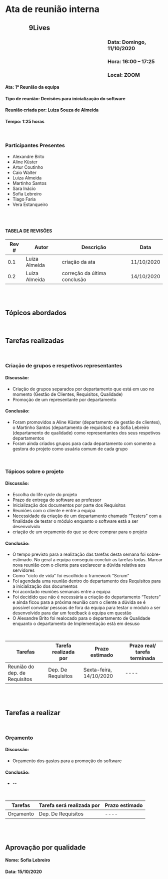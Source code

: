 # Ata de reunião interna

## <p style='padding-left:15%'> <b> 9Lives </b> <insert date_dime></p>

### <p style='padding-left:65%'> <b>Data:</b> Domingo, 11/10/2020 <insert date_dime></p>
### <p style='padding-left:65%'> <b>Hora:</b> 16:00 – 17:25  <insert date_dime></p>
### <p style='padding-left:65%'> <b>Local:</b> ZOOM <insert date_dime></p>

#### <b> Ata:</b> 1ª Reunião da equipa
#### <b> Tipo de reunião:</b> Decisões para inicialização do software
#### <b> Reunião criada por:</b> Luiza Souza de Almeida
#### <b> Tempo:</b> 1:25 horas

</br>

### <b>Participantes Presentes</b>
* Alexandre Brito
* Aline Küster
* Artur Coutinho
* Caio Walter
* Luiza Almeida
* Martinho Santos
* Sara Inácio
* Sofia Lebreiro
* Tiago Faria
* Vera Estanqueiro

<br/>
<br/>

#### TABELA DE REVISÕES
Rev # | Autor|  Descrição | Data
--- | --- | --- | ---
0.1 | Luiza Almeida | criação da ata | 11/10/2020
0.2 | Luiza Almeida | correção da última conclusão | 14/10/2020

<br/>
<br/>

## <b> Tópicos abordados </b>

<br/>

## Tarefas realizadas

<br/>

###  Criação de grupos e respetivos representantes
#### Discussão:
*  Criação de grupos separados por departamento que está em uso no momento (Gestão de Clientes, Requisitos, Qualidade)
*  Promoção de um representante por departamento
#### Conclusão:
* Foram promovidos a Aline Küster (departamento de gestão de clientes), o Martinho Santos (departamento de requisitos) e a Sofia Lebreiro (departamento de qualidade) como representantes dos seus respetivos departamentos
* Foram ainda criados grupos para cada departamento com somente a gestora do projeto como usuária comum de cada grupo

<br/>

###  Tópicos sobre o projeto
#### Discussão:
* Escolha do life cycle do projeto
* Prazo de entrega do software ao professor
* Inicialização dos documentos por parte dos Requisitos
* Reuniões com o cliente e entre a equipa
* Necessidade da criação de um departamento chamado “Testers” com a finalidade de testar o módulo enquanto o software está a ser desenvolvido
* criação de um orçamento do que se deve comprar para o projeto
#### Conclusão:
* O tempo previsto para a realização das tarefas desta semana foi sobre-estimado. No geral a equipa conseguiu concluir as tarefas todas. Marcar nova reunião com o cliente para esclarecer a dúvida relativa aos servidores
* Como “ciclo de vida” foi escolhido o framework “Scrum”
* Foi agendada uma reunião dentro do departamento dos Requisitos para a inicialização dos documentos
* Foi acordado reuniões semanais entre a equipa
* Foi decidido que não é necessária a criação do departamento “Testers” e ainda ficou para a próxima reunião com o cliente a dúvida se é possível convidar pessoas de fora da equipa para testar o módulo a ser desenvolvido para dar um feedback à equipa em questão
* O Alexandre Brito foi realocado para o departamento de Qualidade enquanto o departamento de Implementação está em desuso

<br/>

Tarefas | Tarefa realizada por |  Prazo estimado | Prazo real/ tarefa terminada
--- | --- | --- | ---
Reunião do dep. de Requisitos | Dep. De Requisitos | Sexta-feira, 14/10/2020 | ----

<br/> 
<br/>

## Tarefas a realizar

<br/>

###  Orçamento
#### Discussão:
* Orçamento dos gastos para a promoção do software
#### Conclusão:
* --
<br/>

Tarefas | Tarefa será realizada por |  Prazo estimado
--- | --- | --- | 
Orçamento | Dep. De Requisitos | ----


</br>
</br>

## Aprovação por qualidade
#### <b> Nome:</b> Sofia Lebreiro
#### <b> Data:</b> 15/10/2020
